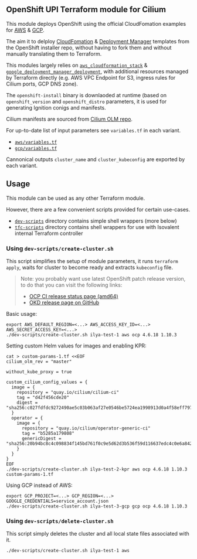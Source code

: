 ## OpenShift UPI Terraform module for Cilium

This module deploys OpenShift using the official CloudFomation examples for [AWS][ocp_docs_aws] & [GCP][ocp_docs_gcp].

The aim it to delploy [CloudFomation][installer_repo_aws] & [Deployment Manager][installer_repo_gcp] templates from the OpenShift installer repo, without having to fork them and without manually translating them to Terraform.

This modules largely relies on [`aws_cloudformation_stack`](https://registry.terraform.io/providers/hashicorp/aws/latest/docs/resources/cloudformation_stack) & [`google_deployment_manager_deployment`](https://registry.terraform.io/providers/hashicorp/google/latest/docs/resources/deployment_manager_deployment),
with additional resources managed by Terraform directly (e.g. AWS VPC Endpoint for S3, ingress rules for Cilium ports, GCP DNS zone).

The `openshift-install` binary is downlaoded at runtime (based on `openshift_version` and `openshift_distro` parameters, it is used for generating Ignition conigs and manifests.

Cilium manifests are sourced from [Cilium OLM repo](https://github.com/cilium/cilium-olm/).

For up-to-date list of input parameters see `variables.tf` in each variant.

- [`aws/variables.tf`](aws/variables.tf)
- [`gcp/variables.tf`](gcp/variables.tf)

Cannonical outputs `cluster_name` and `cluster_kubeconfig` are exported by each variant.

[installer_repo_aws]: https://github.com/openshift/installer/tree/7e02fe75a583242e4cbb8c60472b105acf7a8266/upi/aws/cloudformation
[ocp_docs_aws]: https://docs.openshift.com/container-platform/4.7/installing/installing_aws/installing-aws-user-infra.html

[installer_repo_gcp]: https://github.com/openshift/installer/tree/dd560e2b2bea5f8192cc87ab1fe4acc899701261/upi/gcp
[ocp_docs_gcp]: https://docs.openshift.com/container-platform/4.6/installing/installing_gcp/installing-gcp-user-infra.html

## Usage

This module can be used as any other Terraform module.

However, there are a few convenient scripts provided for certain use-cases.

- [`dev-scripts`](dev-scripts/) directory contains simple shell wrappers (more below)
- [`tfc-scripts`](tfc-scripts/) directory contains shell wrappers for use with Isovalent internal Terraform controller

### Using `dev-scripts/create-cluster.sh`

This script simplifies the setup of module parameters, it runs `terraform apply`, waits for cluster to become ready and extracts `kubeconfig` file.

> Note: you probably want use latest OpenShift patch release version, to do that you can visit the following links:
> - [OCP CI release status page (amd64)](https://amd64.ocp.releases.ci.openshift.org)
> - [OKD release page on GitHub](https://github.com/openshift/okd/releases)

Basic usage:

```
export AWS_DEFAULT_REGION=<...> AWS_ACCESS_KEY_ID=<...> AWS_SECRET_ACCESS_KEY=<...>
./dev-scripts/create-cluster.sh ilya-test-1 aws ocp 4.6.18 1.10.3
```

Setting custom Helm values for images and enabling KPR:

```
cat > custom-params-1.tf <<EOF
cilium_olm_rev = "master"

without_kube_proxy = true

custom_cilium_config_values = {
  image = {
    repository = "quay.io/cilium/cilium-ci"
    tag = "d42f456cde20"
    digest = "sha256:c027fdfdc9272490ae5c03b063af27e0546be5724ea1998913d0a4f58eff7970"
  }
  operator = {
    image = {
      repository = "quay.io/cilium/operator-generic-ci"
      tag = "b5285a179808"
      genericDigest = "sha256:20b94bc8c4c098834f145bd761f0c9e5d62d3b536f59d116637edc4c0e6a8427"
    }
  }
}
EOF
./dev-scripts/create-cluster.sh ilya-test-2-kpr aws ocp 4.6.18 1.10.3 custom-params-1.tf
```

Using GCP instead of AWS:
```
export GCP_PROJECT=<...> GCP_REGION=<...> GOOGLE_CREDENTIALS=service_account.json
./dev-scripts/create-cluster.sh ilya-test-3-gcp gcp ocp 4.6.18 1.10.3
```

### Using `dev-scripts/delete-cluster.sh`

This script simply deletes the cluster and all local state files associated with it.

```
./dev-scripts/create-cluster.sh ilya-test-1 aws
```
